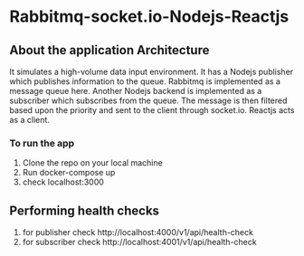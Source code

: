# Rabbitmq-socket.io-Nodejs-Reactjs


## About the application Architecture
It simulates a high-volume data input environment. It has a Nodejs publisher which publishes information to the queue. Rabbitmq is implemented as a message queue here. Another Nodejs backend is implemented as a subscriber which subscribes from the queue. The message is then filtered based upon the priority and sent to the client through socket.io.
Reactjs acts as a client.



### To run the app
1. Clone the repo on your local machine </br> 
2. Run docker-compose up </br> 
3. check localhost:3000


## Performing health checks 

1. for publisher check http://localhost:4000/v1/api/health-check </br>
2. for subscriber check http://localhost:4001/v1/api/health-check

